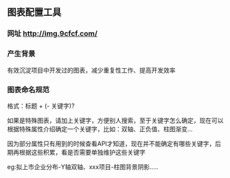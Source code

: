 ## 图表配置工具


### 网址 http://img.9cfcf.com/


### 产生背景
有效沉淀项目中开发过的图表，减少重复性工作、提高开发效率


### 图表命名规范
格式：标题 + (- 关键字)? 

如果是特殊图表，请加上关键字，方便别人搜索，至于关键字怎么确定，现在可以根据特殊属性介绍确定一个关键字，比如：双轴、正负值、柱图渐变...

因为部分属性只有用到的时候查看API才知道，现在并不能确定有哪些关键字，后期再根据这些积累，看是否需要单独维护这些关键字

eg:拟上市企业分布-Y轴双轴、xxx项目-柱图背景阴影.....
